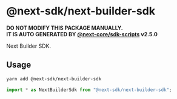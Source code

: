 # @next-sdk/next-builder-sdk

**DO NOT MODIFY THIS PACKAGE MANUALLY.**  
**IT IS AUTO GENERATED BY [@next-core/sdk-scripts] v2.5.0**

Next Builder SDK.

## Usage

```bash
yarn add @next-sdk/next-builder-sdk
```

```ts
import * as NextBuilderSdk from "@next-sdk/next-builder-sdk";
```

[@next-core/sdk-scripts]: https://github.com/easyops-cn/next-core/tree/master/packages/sdk-scripts
